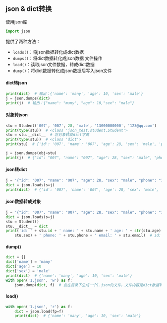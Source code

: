 ## json & dict转换
使用json库
```python
import json
```
提供了两种方法：
- `loads()`：将json数据转化成dict数据
- `dumps()`：将dict数据转化成json数据
文件操作
- `load()`：读取json文件数据，转成dict数据
- `dump()`：将dict数据转化成json数据后写入json文件


#### dict转json
```python
print(dict)  # 输出：{'name': 'many', 'age': 10, 'sex': 'male'}
j = json.dumps(dict)
print(j)  # 输出：{"name": "many", "age": 10,"sex": "male"}
```

#### 对象转json
```python
stu = Student('007', '007', 28, 'male', '13000000000', '123@qq.com')
print(type(stu))  # <class 'json_test.student.Student'>
stu = stu.__dict__  # 将对象转成dict字典
print(type(stu))  # <class 'dict'>
print(stu)  # {'id': '007', 'name': '007', 'age': 28, 'sex': 'male', 'phone': '13000000000', 'email': '123@qq.com'}

j = json.dumps(obj=stu)
print(j)  # {"id": "007", "name": "007", "age": 28, "sex": "male", "phone": "13000000000", "email": "123@qq.com"}
```

#### json转dict
```python
j = '{"id": "007", "name": "007", "age": 28, "sex": "male", "phone": "13000000000", "email": "123@qq.com"}'
dict = json.loads(s=j)
print(dict)  # {'id': '007', 'name': '007', 'age': 28, 'sex': 'male', 'phone': '13000000000', 'email': '123@qq.com'}
```
#### json数据转成对象

```python
j = '{"id": "007", "name": "007", "age": 28, "sex": "male", "phone": "13000000000", "email": "123@qq.com"}'
dict = json.loads(s=j)
stu = Student()
stu.__dict__ = dict
print('id: ' + stu.id + ' name: ' + stu.name + ' age: ' + str(stu.age) + ' sex: ' + str(
    stu.sex) + ' phone: ' + stu.phone + ' email: ' + stu.email)  # id: 007 name: 007 age: 28 sex: male phone: 13000000000 email: 123@qq.com
```

#### dump()
```python
dict = {}
dict['name'] = 'many'
dict['age'] = 10
dict['sex'] = 'male'
print(dict)  # {'name': 'many', 'age': 10, 'sex': 'male'}
with open('1.json', 'w') as f:
    json.dump(dict, f)  # 会在目录下生成一个1.json的文件，文件内容是dict数据转成的json数据
```

#### load()
```python
with open('1.json', 'r') as f:
    dict = json.load(fp=f)
    print(dict)  # {'name': 'many', 'age': 10, 'sex': 'male'}
```